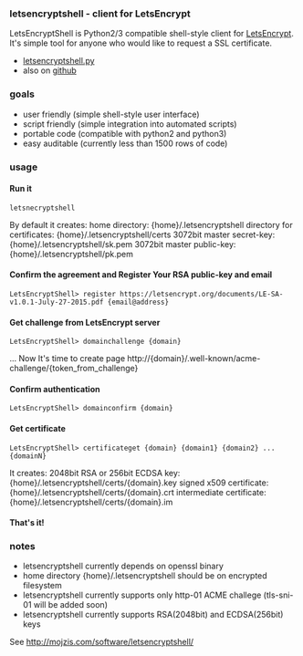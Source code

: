 ### letsencryptshell - client for LetsEncrypt ###
LetsEncryptShell is Python2/3 compatible shell-style client for [LetsEncrypt](https://letsencrypt.org/).
It's simple tool for anyone who would like to request a SSL certificate.

* [letsencryptshell.py](//mojzis.com/software/letsencryptshell/letsencryptshell.py)
* also on [github](https://github.com/janmojzis/letsencryptshell/)

### goals ###
* user friendly (simple shell-style user interface)
* script friendly (simple integration into automated scripts)
* portable code (compatible with python2 and python3)
* easy auditable (currently less than 1500 rows of code)

### usage ###

#### Run it ####
~~~
letsnecryptshell
~~~

By default it creates:
home directory: {home}/.letsencryptshell
directory for certificates: {home}/.letsencryptshell/certs
3072bit master secret-key: {home}/.letsencryptshell/sk.pem
3072bit master public-key: {home}/.letsencryptshell/pk.pem

#### Confirm the agreement and Register Your RSA public-key and email ####
~~~
LetsEncryptShell> register https://letsencrypt.org/documents/LE-SA-v1.0.1-July-27-2015.pdf {email@address}
~~~

#### Get challenge from LetsEncrypt server ####
~~~
LetsEncryptShell> domainchallenge {domain}
~~~

... Now It's time to create page http://{domain}/.well-known/acme-challenge/{token_from_challenge}

#### Confirm authentication ####
~~~
LetsEncryptShell> domainconfirm {domain}
~~~

#### Get certificate ####
~~~
LetsEncryptShell> certificateget {domain} {domain1} {domain2} ... {domainN}
~~~
It creates:
2048bit RSA or 256bit ECDSA key: {home}/.letsencryptshell/certs/{domain}.key
signed x509 certificate: {home}/.letsencryptshell/certs/{domain}.crt
intermediate certificate: {home}/.letsencryptshell/certs/{domain}.im

#### That's it! ####

### notes ###
* letsencryptshell currently depends on openssl binary
* home directory {home}/.letsencryptshell should be on encrypted filesystem
* letsencryptshell currently supports only http-01 ACME challege (tls-sni-01 will be added soon)
* letsencryptshell currently supports RSA(2048bit) and ECDSA(256bit) keys

See http://mojzis.com/software/letsencryptshell/
